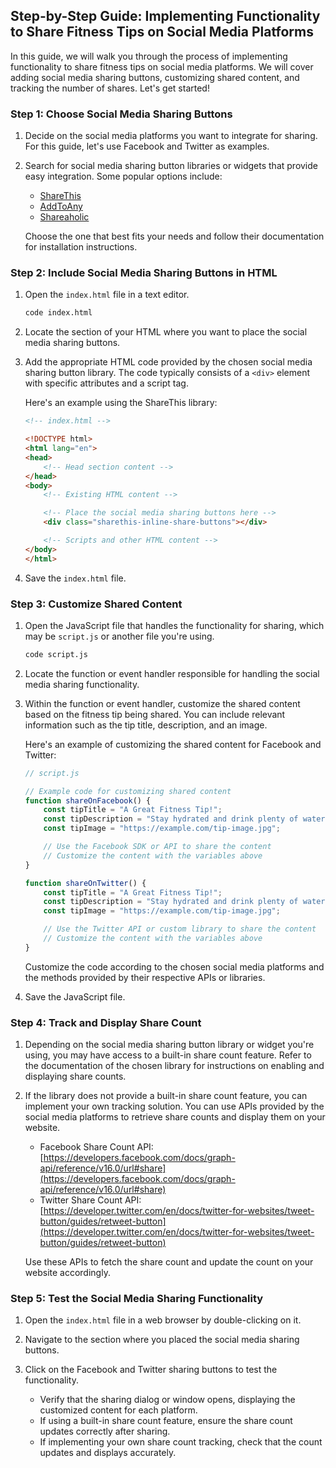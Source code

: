 ## Step-by-Step Guide: Implementing Functionality to Share Fitness Tips on Social Media Platforms

In this guide, we will walk you through the process of implementing functionality to share fitness tips on social media platforms. We will cover adding social media sharing buttons, customizing shared content, and tracking the number of shares. Let's get started!

### Step 1: Choose Social Media Sharing Buttons

1. Decide on the social media platforms you want to integrate for sharing. For this guide, let's use Facebook and Twitter as examples.

2. Search for social media sharing button libraries or widgets that provide easy integration. Some popular options include:

   - [ShareThis](https://sharethis.com/)
   - [AddToAny](https://www.addtoany.com/)
   - [Shareaholic](https://www.shareaholic.com/)

   Choose the one that best fits your needs and follow their documentation for installation instructions.

### Step 2: Include Social Media Sharing Buttons in HTML

1. Open the `index.html` file in a text editor.

   ```bash
   code index.html
   ```

2. Locate the section of your HTML where you want to place the social media sharing buttons.

3. Add the appropriate HTML code provided by the chosen social media sharing button library. The code typically consists of a `<div>` element with specific attributes and a script tag.

   Here's an example using the ShareThis library:

   ```html
   <!-- index.html -->

   <!DOCTYPE html>
   <html lang="en">
   <head>
       <!-- Head section content -->
   </head>
   <body>
       <!-- Existing HTML content -->

       <!-- Place the social media sharing buttons here -->
       <div class="sharethis-inline-share-buttons"></div>

       <!-- Scripts and other HTML content -->
   </body>
   </html>
   ```

4. Save the `index.html` file.

### Step 3: Customize Shared Content

1. Open the JavaScript file that handles the functionality for sharing, which may be `script.js` or another file you're using.

   ```bash
   code script.js
   ```

2. Locate the function or event handler responsible for handling the social media sharing functionality.

3. Within the function or event handler, customize the shared content based on the fitness tip being shared. You can include relevant information such as the tip title, description, and an image.

   Here's an example of customizing the shared content for Facebook and Twitter:

   ```javascript
   // script.js

   // Example code for customizing shared content
   function shareOnFacebook() {
       const tipTitle = "A Great Fitness Tip!";
       const tipDescription = "Stay hydrated and drink plenty of water during your workouts.";
       const tipImage = "https://example.com/tip-image.jpg";

       // Use the Facebook SDK or API to share the content
       // Customize the content with the variables above
   }

   function shareOnTwitter() {
       const tipTitle = "A Great Fitness Tip!";
       const tipDescription = "Stay hydrated and drink plenty of water during your workouts.";
       const tipImage = "https://example.com/tip-image.jpg";

       // Use the Twitter API or custom library to share the content
       // Customize the content with the variables above
   }
   ```

   Customize the code according to the chosen social media platforms and the methods provided by their respective APIs or libraries.

4. Save the JavaScript file.

### Step 4: Track and Display Share Count

1. Depending on the social media sharing button library or widget you're using, you may have access to a built-in share count feature. Refer to the documentation of the chosen library for instructions on enabling and displaying share counts.



2. If the library does not provide a built-in share count feature, you can implement your own tracking solution. You can use APIs provided by the social media platforms to retrieve share counts and display them on your website.

   - Facebook Share Count API: [https://developers.facebook.com/docs/graph-api/reference/v16.0/url#share](https://developers.facebook.com/docs/graph-api/reference/v16.0/url#share)
   - Twitter Share Count API: [https://developer.twitter.com/en/docs/twitter-for-websites/tweet-button/guides/retweet-button](https://developer.twitter.com/en/docs/twitter-for-websites/tweet-button/guides/retweet-button)

   Use these APIs to fetch the share count and update the count on your website accordingly.

### Step 5: Test the Social Media Sharing Functionality

1. Open the `index.html` file in a web browser by double-clicking on it.

2. Navigate to the section where you placed the social media sharing buttons.

3. Click on the Facebook and Twitter sharing buttons to test the functionality.

   - Verify that the sharing dialog or window opens, displaying the customized content for each platform.
   - If using a built-in share count feature, ensure the share count updates correctly after sharing.
   - If implementing your own share count tracking, check that the count updates and displays accurately.

